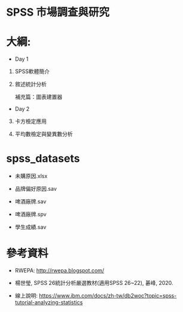 # SPSS 市場調查與研究

# 大綱:

+ Day 1

1. SPSS軟體簡介

2. 敘述統計分析

    補充篇：圖表建置器

+ Day 2

3. 卡方檢定應用

4. 平均數檢定與變異數分析

# spss_datasets

+ 未購原因.xlsx

+ 品牌偏好原因.sav

+ 啤酒廠牌.sav

+ 啤酒廠牌.spv

+ 學生成績.sav

# 參考資料

+ RWEPA: http://rwepa.blogspot.com/

+ 楊世瑩, SPSS 26統計分析嚴選教材(適用SPSS 26~22), 碁峰, 2020.

+ 線上說明: https://www.ibm.com/docs/zh-tw/db2woc?topic=spss-tutorial-analyzing-statistics
